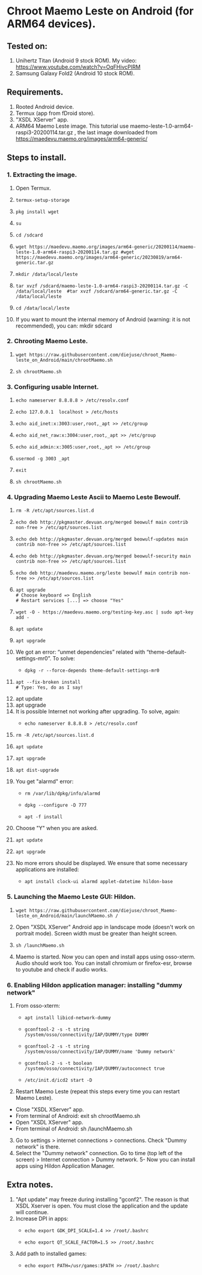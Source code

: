 # Chroot Maemo Leste on Android (for ARM64 devices).
## Tested on:
1. Unihertz Titan (Android 9 stock ROM). My video: https://www.youtube.com/watch?v=OqFHivcPIRM
2. Samsung Galaxy Fold2 (Android 10 stock ROM).
## Requirements.
1. Rooted Android device.
2. Termux (app from fDroid store).
3. "XSDL XServer" app.
4. ARM64 Maemo Leste image. This tutorial use maemo-leste-1.0-arm64-raspi3-20200114.tar.gz	, the last image downloaded from  https://maedevu.maemo.org/images/arm64-generic/
## Steps to install.
### 1. Extracting the image.
1. Open Termux.
2.     termux-setup-storage
3.     pkg install wget
4.     su
5.     cd /sdcard
6.     wget https://maedevu.maemo.org/images/arm64-generic/20200114/maemo-leste-1.0-arm64-raspi3-20200114.tar.gz #wget https://maedevu.maemo.org/images/arm64-generic/20230819/arm64-generic.tar.gz
8.     mkdir /data/local/leste
9.     tar xvzf /sdcard/maemo-leste-1.0-arm64-raspi3-20200114.tar.gz -C /data/local/leste  #tar xvzf /sdcard/arm64-generic.tar.gz -C /data/local/leste
10.     cd /data/local/leste
11. If you want to mount the internal memory of Android (warning: it is not recommended), you can:
    mkdir sdcard
### 2. Chrooting Maemo Leste.
1.     wget https://raw.githubusercontent.com/diejuse/chroot_Maemo-leste_on_Android/main/chrootMaemo.sh
2.     sh chrootMaemo.sh
### 3. Configuring usable Internet.
1.     echo nameserver 8.8.8.8 > /etc/resolv.conf
2.     echo 127.0.0.1  localhost > /etc/hosts
3.     echo aid_inet:x:3003:user,root,_apt >> /etc/group
4.     echo aid_net_raw:x:3004:user,root,_apt >> /etc/group
5.     echo aid_admin:x:3005:user,root,_apt >> /etc/group 
6.     usermod -g 3003 _apt
7.     exit
8.     sh chrootMaemo.sh
### 4. Upgrading Maemo Leste Ascii to Maemo Leste Bewoulf.
1.     rm -R /etc/apt/sources.list.d
2.     echo deb http://pkgmaster.devuan.org/merged beowulf main contrib non-free > /etc/apt/sources.list
3.     echo deb http://pkgmaster.devuan.org/merged beowulf-updates main contrib non-free >> /etc/apt/sources.list
4.     echo deb http://pkgmaster.devuan.org/merged beowulf-security main contrib non-free >> /etc/apt/sources.list
5.     echo deb http://maedevu.maemo.org/leste beowulf main contrib non-free >> /etc/apt/sources.list
6.     apt upgrade
       # Choose keyboard => English
       # Restart services [...] => choose "Yes" 
8.     wget -O - https://maedevu.maemo.org/testing-key.asc | sudo apt-key add -
9.     apt update
10.     apt upgrade
12. We got an error: “unmet dependencies” related with “theme-default-settings-mr0”. To solve:
    -     dpkg -r --force-depends theme-default-settings-mr0
13.     apt --fix-broken install
        # Type: Yes, do as I say!
15. apt update
16. apt upgrade
17. It is possible Internet not working after upgrading. To solve, again: 
    -     echo nameserver 8.8.8.8 > /etc/resolv.conf
20.     rm -R /etc/apt/sources.list.d
21.     apt update
22.     apt upgrade
23.     apt dist-upgrade
24. You get "alarmd" error:
    -     rm /var/lib/dpkg/info/alarmd
    -     dpkg --configure -D 777
    -     apt -f install 
26. Choose "Y" when you are asked.
27.     apt update
28.     apt upgrade
29. No more errors should be displayed. We ensure that some necessary applications are installed:
    -     apt install clock-ui alarmd applet-datetime hildon-base
### 5. Launching the Maemo Leste GUI: Hildon.
1.     wget https://raw.githubusercontent.com/diejuse/chroot_Maemo-leste_on_Android/main/launchMaemo.sh /
2. Open "XSDL XServer" Android app in landscape mode (doesn't work on portrait mode). Screen width must be greater than height screen.
3.     sh /launchMaemo.sh
4. Maemo is started. Now you can open and install apps using osso-xterm. Audio should work too. You can install chromium or firefox-esr, browse to youtube and check if audio works. 
### 6. Enabling Hildon application manager: installing "dummy network"
1. From osso-xterm:
    -     apt install libicd-network-dummy
    -     gconftool-2 -s -t string /system/osso/connectivity/IAP/DUMMY/type DUMMY
    -     gconftool-2 -s -t string /system/osso/connectivity/IAP/DUMMY/name 'Dummy network'
    -     gconftool-2 -s -t boolean /system/osso/connectivity/IAP/DUMMY/autoconnect true
    -     /etc/init.d/icd2 start -D
2. Restart Maemo Leste (repeat this steps every time you can restart Maemo Leste).
  - Close "XSDL XServer" app.
  - From terminal of Android:
          exit
          sh chrootMaemo.sh
  - Open "XSDL XServer" app.
  - From terminal of Android:
          sh /launchMaemo.sh
3. Go to settings > internet connections > connections. Check "Dummy network" is there.
4. Select the "Dummy network" connection. Go to time (top left of the screen) > Internet connection > Dummy network. 
5- Now you can install apps using Hildon Application Manager.
## Extra notes.
1. "Apt update" may freeze during installing "gconf2". The reason is that XSDL Xserver is open. You must close the application and the update will continue.
2. Increase DPI in apps:
    -     echo export GDK_DPI_SCALE=1.4 >> /root/.bashrc
    -     echo export QT_SCALE_FACTOR=1.5 >> /root/.bashrc
3. Add path to installed games:
    -     echo export PATH=/usr/games:$PATH >> /root/.bashrc

